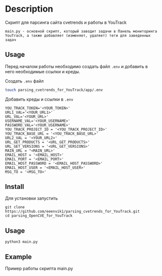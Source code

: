 # Description
Скрипт для парсинга сайта cvetrends и работы в YouTrack
```
main.py - основной скрипт, который заводит задачи в Панель мониторинга YouTrack, а также добавляет (изменяет, удаляет) теги для заведенных задач
```

## Usage
Перед началом работы необходимо создать файл `.env` и добавить в него необходимые ссылки и креды.

Создать `.env` файл

```sh
touch parsing_cvetrends_for_YouTrack/app/.env
```

Добавить креды и ссылки в `.env`

```
YOU_TRACK_TOKEN='<YOUR_TOKEN>'
URL1_VAL='<YOUR_URL1>'
URL_VAL='<YOUR_URL>'
USERNAME_VAL='<YOUR_USERNAME>'
PASSWORD_VAL='<YOUR_USERNAME>'
YOU_TRACK_PROJECT_ID = '<YOU_TRACK_PROJECT_ID>'
YOU_TRACK_BASE_URL = '<YOU_TRACK_BASE_URL>'
URL2_VAL = '<YOUR_URL2>'
URL_GET_PRODUCTS = '<URL_GET_PRODUCTS>'
URL_GET_VERSIONS = '<URL_GET_VERSIONS>'
MAIN_URL = "<MAIN_URL>'
EMAIL_HOST = '<EMAIL_HOST>'
EMAIL_PORT = '<EMAIL_PORT>'
EMAIL_HOST_PASSWORD = '<EMAIL_HOST_PASSWORD>'
EMAIL_HOST_USER = '<EMAIL_HOST_USER>'
MSG_TO = '<MSG_TO>'
```

## Install
Для установки запустить
```shell
git clone https://github.com/eeenvik1/parsing_cvetrends_for_YouTrack.git
cd parsing_OpenCVE_for_YouTrack
```

## Usage
```shell
python3 main.py
```


## Example
Пример работы скрипта main.py

